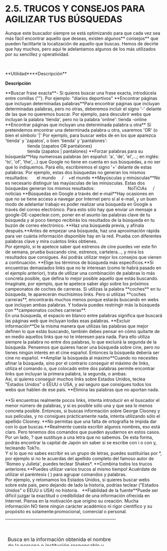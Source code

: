 
# 2.5. TRUCOS Y CONSEJOS PARA AGILIZAR TUS BÚSQUEDAS

Aunque este buscador siempre se está optimizando para que cada vez sea más fácil encontrar aquello que deseas, existen algunos** consejos** que pueden facilitarte la localización de aquello que buscas. Hemos de decirte que hay muchos, pero aquí te adelantamos algunos de los más utilizados por su sencillez y operatividad.

 
<td valign="top" width="196">**Utilidad**</td><td valign="top" width="454">**Descripción**</td>

**Descripción**
<td width="196">**Buscar frase exacta**</td><td width="454">- Si quieres buscar una frase exacta, introdúcela entre comillas (""). Por ejemplo: "diarios deportivos"</td>
<td width="196">**Encontrar páginas que incluyan determinadas palabras**</td><td width="454">Para encontrar páginas que incluyan determinadas palabras, pero no otras, deberemos incluir el signo '-' delante de las que no queremos buscar. Por ejemplo, para descubrir webs que incluyan la palabra 'tienda', pero no la palabra 'online': tienda -online</td>
<td width="196">**Encontrar páginas que incluyan una determinada palabra u otra**</td><td width="454"> Si pretendemos encontrar una determinada palabra u otra, usaremos 'OR' (o bien el símbolo '|' Por ejemplo, para buscar webs de en los que aparezca 'tienda' y 'zapatos', o bien 'tienda' y 'pantalones':<br/>                   tienda (zapatos OR pantalones)<br/>                   tienda (zapatos | pantalones)</td>
<td width="196">**Forzar palabras para su búsqueda**</td><td width="454">Hay numerosas palabras (en español: 'a', 'de', 'el',...; en inglés: 'to', 'of', 'the',...) que Google no tiene en cuenta en sus búsquedas, a no ser que lo indiquemos. Para ello, escribiremos el signo '+' delante de estas palabras. Por ejemplo, estas dos búsquedas no generan los mismos resultados:       el mundo     /    +el mundo</td>
<td width="196">**Mayúsculas y minúsculas**</td><td width="454">No es necesario distinguir las mayúsculas de las minúsculas. Estas dos búsquedas generan los mismos resultados:                           NoTiCiAs     /     noticias</td>
<td width="196">**Búsquedas en Google a través del e-mail**</td><td width="454">Hay ocasiones en que no se tiene acceso a navegar por Internet pero sí al e-mail, y un buen modo de adelantar trabajo es poder realizar una búsqueda en Google a través del correo electrónico. Para esto sólo hay que enviar un mensaje a google-DE-capeclear.com, poner en el asunto las palabras clave de tu búsqueda y al poco tiempo recibirás los resultados de la búsqueda en tu buzón de correo electrónico.</td>
<td width="196">**Haz una búsqueda previa, y afínala después.**</td><td width="454">Antes de empezar una búsqueda, haz una aproximación rápida para ver cuánta información disponible hay en la red. Prueba con diferentes palabras clave y mira cuántos links obtienes.<br/> Por ejemplo, si te apetece saber qué estrenos de cine puedes ver este fin de semana, prueba buscando cine, estrenos, cartelera..., y mira los resultados que consigues. Así podrás utilizar mejor los consejos que vienen a continuación.</td>
<td width="196">**Elige los términos de búsqueda más específicos.**</td><td width="454">Si encuentras demasiados links que no te interesan (como te habrá pasado en el ejemplo anterior), trata de utilizar una combinación de palabras lo más concreta posible, que defina lo mejor posible aquello que estás buscando.<br/> Imagínate, por ejemplo, que te apetece saber algo sobre los próximos campeonatos de coches de carreras. Si utilizas la palabra **coches** en tu búsqueda, te aparecerán muchísimos links. Pero si utilizas **coches carreras**, encontrarás muchos menos porque estarás buscando en webs que incluyan ambas palabras. Y todavía puedes restringir más la búsqueda con **campeonatos coches carreras**.<br/> En una búsqueda, el espacio en blanco entre palabras significa que buscará las páginas web que incluyan todas esas palabras.</td>
<td width="196">**Excluir información**</td><td width="454">De la misma manera que utilizas las palabras que mejor definen lo que estás buscando, también debes pensar en cómo quitarte de en medio aquellos links que no te interesen para nada. Para ello utiliza siempre la palabra no entre dos palabras, lo que excluirá la segunda de la búsqueda. Pensemos que quieres hacer una búsqueda sobre cine, pero no tienes ningún interés en el cine español. Entonces la búsqueda debería ser cine no español.</td>
<td width="196">**Ampliar la búsqueda al máximo**</td><td width="454">Cuando no necesites afinar la búsqueda, sino por el contrario conseguir el máximo de links, utiliza el comando o, que colocado entre dos palabras permite encontrar links que incluyan la primera palabra, la segunda, o ambas.<br/> Así, si quieres conseguir muchos links sobre Estados Unidos, teclea "Estados Unidos" o EEUU o USA, y así seguro que consigues todos los webs que hablen de ese país.</td>
<td width="196">**Elimina las palabras que no aportan nada.<br/> <br/> **</td><td width="454">Si encuentras realmente pocos links, intenta introducir en el buscador el menor número de palabras, y si es posible sólo una y que sea lo menos concreta posible. Entonces, si buscas información sobre George Clooney y sus películas, y no consigues prácticamente nada, intenta utilizando sólo el apellido Clooney.</td>
<td width="196">**No permitas que una falta de ortografía te impida dar con lo que buscas.**</td><td width="454">Realmente cuesta escribir algunos nombres, eso está claro. Pero tenemos dos comandos que pueden ayudarnos en estos casos. Por un lado, ? que sustituye a una letra que no sabemos. De esta forma, podrás encontrar la capital de Japón sin saber si se escribe con i o con y, tecleando Tok?o.<br/> Y si lo que no sabes escribir es un grupo de letras, puedes sustituirlas por *, por ejemplo si no te acuerdas del apellido completo del famoso autor de 'Romeo y Julieta', puedes teclear Shakes*.</td>
<td width="196">**Combina todos los trucos anteriores.**</td><td width="454">Puedes utilizar varios trucos al mismo tiempo! Acuérdate de utilizar el paréntesis ( ) para agrupar comandos y palabras.<br/> Por ejemplo, y retomamos los Estados Unidos, si quieres buscar webs sobre este país, pero dejando de lado la historia, podrías teclear ("Estados Unidos" o EEUU o USA) no historia.  </td>
<td width="196">**Fiabilidad de la fuente**</td><td width="454">Puede ser difícil juzgar la exactitud o credibilidad de una información ofrecida en Internet. Piensa en la motivación que origino su creación. Mucha información NO tiene ningún carácter académico ni rigor científico y su propósito es solamente:promocional, comercial o personal.<table border="0" cellpadding="0" cellspacing="0" style="width: 366px; height: 86px;"><tbody><tr><td width="339"><table border="0" cellpadding="0" cellspacing="0" style="width: 339px;"><tbody><tr><td width="339">**"No te creas todo lo que leas en la Web"<br/>  **</td>

 

Busca en la información obtenida el nombre de la persona o institución responsable y también la fecha de última revisión pues aún procediendo de una fuente fiable puede estar obsoleta

## Actividad

Abre Google y realiza una búsqueda tal y como la solías realizar antes de llegar a esta unidad y observa los resultados obtenidos, luego realiza otra sobre el mismo tema pero tratando de afinar lo máximo posible utilizando algunos de los consejos y trucos que acabas des estudiar. Compara ambos resultados y saca tus conclusiones.

